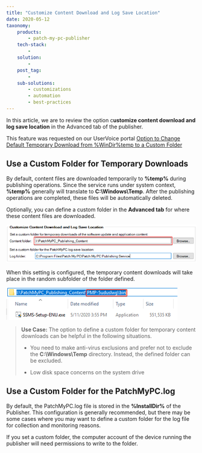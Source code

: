 ```yaml
---
title: "Customize Content Download and Log Save Location"
date: 2020-05-12
taxonomy:
    products:
        - patch-my-pc-publisher
    tech-stack:
        - 
    solution:
        - 
    post_tag:
        - 
    sub-solutions:
        - customizations
        - automation
        - best-practices
---
```


In this article, we are to review the option c**ustomize content download and log save location** in the Advanced tab of the publisher.

This feature was requested on our UserVoice portal [Option to Change Default Temporary Download from %WinDir%temp to a Custom Folder](https://ideas.patchmypc.com/ideas/PATCHMYPC-I-519) 

## Use a Custom Folder for Temporary Downloads

By default, content files are downloaded temporarily to **%temp%** during publishing operations. Since the service runs under system context, **%temp%** generally will translate to **C:\\Windows\\Temp**. After the publishing operations are completed, these files will be automatically deleted.

Optionally, you can define a custom folder in the **Advanced tab** for where these content files are downloaded.

![](/_images/custom-download-folder-publisher-settings.png)

When this setting is configured, the temporary content downloads will take place in the random subfolder of the folder defined. 

![](/_images/custom-folder-download-location.png)

> **Use Case:** The option to define a custom folder for temporary content downloads can be helpful in the following situations.
> 
> - You need to make anti-virus exclusions and prefer not to exclude the **C:\\Windows\\Temp** directory. Instead, the defined folder can be excluded.
> 
> - Low disk space concerns on the system drive

## Use a Custom Folder for the PatchMyPC.log

By default, the PatchMyPC.log file is stored in the **%InstallDir%** of the Publisher. This configuration is generally recommended, but there may be some cases where you may want to define a custom folder for the log file for collection and monitoring reasons.

If you set a custom folder, the computer account of the device running the publisher will need permissions to write to the folder.